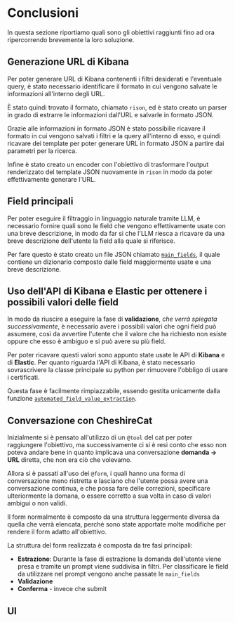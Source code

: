 # Conclusioni
In questa sezione riportiamo quali sono gli obiettivi raggiunti fino ad ora ripercorrendo brevemente la loro soluzione.

## Generazione URL di Kibana
Per poter generare URL di Kibana contenenti i filtri desiderati e l'eventuale query, è stato necessario identificare il formato in cui vengono salvate le informazioni all'interno degli URL.

È stato quindi trovato il formato, chiamato `rison`, ed è stato creato un parser in grado di estrarre le informazioni dall'URL e salvarle in formato JSON.

Grazie alle informazioni in formato JSON è stato possibilie ricavare il formato in cui vengono salvati i filtri e la query all'interno di esso, e quindi ricavare dei template per poter generare URL in formato JSON a partire dai parametri per la ricerca.

Infine è stato creato un encoder con l'obiettivo di trasformare l'output renderizzato del template JSON nuovamente in `rison` in modo da poter effettivamente generare l'URL.

## Field principali
Per poter eseguire il filtraggio in linguaggio naturale tramite LLM, è necessario fornire quali sono le field che vengono effettivamente usate con una breve descrizione, in modo da far si che l'LLM riesca a ricavare da una breve descrizione dell'utente la field alla quale si riferisce.

Per fare questo è stato creato un file JSON chiamato [`main_fields`](#main_fields), il quale contiene un dizionario composto dalle field maggiormente usate e una breve descrizione.

## Uso dell'API di Kibana e Elastic per ottenere i possibili valori delle field
In modo da riuscire a eseguire la fase di **validazione**, _che verrà spiegata successivamente_, è necessario avere i possibili valori che ogni field può assumere, così da avvertire l'utente che il valore che ha richiesto non esiste oppure che esso è ambiguo e si può avere su più field.

Per poter ricavare questi valori sono appunto state usate le API di **Kibana** e di **Elastic**. Per quanto riguarda l'API di Kibana, è stato necessario sovrascrivere la classe principale su python per rimuovere l'obbligo di usare i certificati.

Questa fase è facilmente rimpiazzabile, essendo gestita unicamente dalla funzione [`automated_field_value_extraction`](https://github.com/shini161/kibcat/blob/719635beb65b141d199cb4bcddb13a98250a57af/cat/plugins/kibcat/utils/generate_field_values.py#L10).

## Conversazione con CheshireCat
Inizialmente si è pensato all'utilizzo di un `@tool` del cat per poter raggiungere l'obiettivo, ma successivamente ci si è resi conto che esso non poteva andare bene in quanto implicava una conversazione **domanda → URL** diretta, che non era ciò che volevamo. 

Allora si è passati all'uso dei `@form`, i quali hanno una forma di conversazione meno ristretta e lasciano che l'utente possa avere una conversazione continua, e che possa fare delle correzioni, specificare ulteriormente la domana, o essere corretto a sua volta in caso di valori ambigui o non validi.

Il form normalmente è composto da una struttura leggermente diversa da quella che verrà elencata, perchè sono state apportate molte modifiche per rendere il form adatto all'obiettivo.

La struttura del form realizzata è composta da tre fasi principali:
- **Estrazione**: Durante la fase di estrazione la domanda dell'utente viene presa e tramite un prompt viene suddivisa in filtri. Per classificare le field da utilizzare nel prompt vengono anche passate le <a name="main_fields"></a>`main_fields`
- **Validazione**
- **Conferma** - invece che submit

## UI